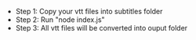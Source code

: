 - Step 1: Copy your vtt files into subtitles folder
- Step 2: Run "node index.js"
- Step 3: All vtt files will be converted into ouput folder
